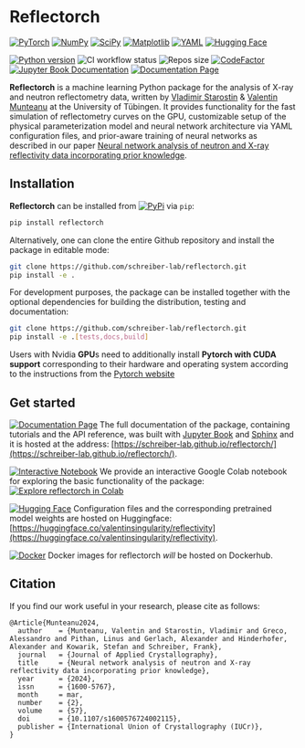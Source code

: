 # Reflectorch

[![PyTorch](https://img.shields.io/badge/PyTorch-%23EE4C2C.svg?style=for-the-badge&logo=PyTorch&logoColor=white)](https://pytorch.org/)
[![NumPy](https://img.shields.io/badge/numpy-%23013243.svg?style=for-the-badge&logo=numpy&logoColor=white)](https://numpy.org/)
[![SciPy](https://img.shields.io/badge/SciPy-%230C55A5.svg?style=for-the-badge&logo=scipy&logoColor=%white)](https://scipy.org/)
[![Matplotlib](https://img.shields.io/badge/Matplotlib-%23ffffff.svg?style=for-the-badge&logo=Matplotlib&logoColor=black)](https://matplotlib.org/)
[![YAML](https://img.shields.io/badge/yaml-%23ffffff.svg?style=for-the-badge&logo=yaml&logoColor=151515)](https://yaml.org/)
[![Hugging Face](https://img.shields.io/badge/Hugging%20Face-%23FFD700.svg?style=for-the-badge&logo=huggingface&logoColor=black)](https://huggingface.co/valentinsingularity/reflectivity)

[![Python version](https://img.shields.io/badge/python-3.7%7C3.8%7C3.9%7C3.10%7C3.11%7C3.12-blue.svg)](https://www.python.org/)
![CI workflow status](https://github.com/schreiber-lab/reflectorch/actions/workflows/ci.yml/badge.svg)
![Repos size](https://img.shields.io/github/repo-size/schreiber-lab/reflectorch)
[![CodeFactor](https://www.codefactor.io/repository/github/schreiber-lab/reflectorch/badge)](https://www.codefactor.io/repository/github/schreiber-lab/reflectorch)
[![Jupyter Book Documentation](https://jupyterbook.org/badge.svg)](https://jupyterbook.org/)
[![Documentation Page](https://img.shields.io/badge/Documentation%20Page-%23FFDD33.svg?style=flat&logo=read-the-docs&logoColor=black)](https://schreiber-lab.github.io/reflectorch/)
<!-- [![Code style: Ruff](https://img.shields.io/endpoint?url=https://raw.githubusercontent.com/astral-sh/ruff/main/assets/badge/v2.json)](https://github.com/astral-sh/ruff) -->


**Reflectorch** is a machine learning Python package for the analysis of X-ray and neutron reflectometry data, written by [Vladimir Starostin](https://github.com/StarostinV/) & [Valentin Munteanu](https://github.com/valentinsingularity) at the University of Tübingen. It provides functionality for the fast simulation of reflectometry curves on the GPU, customizable setup of the physical parameterization model and neural network architecture via YAML configuration files, and prior-aware training of neural networks as described in our paper [Neural network analysis of neutron and X-ray reflectivity data incorporating prior knowledge](https://doi.org/10.1107/S1600576724002115).

## Installation

**Reflectorch** can be installed from [![PyPi](https://img.shields.io/badge/PyPi-3776AB.svg?style=flat&logo=pypi&logoColor=white)](https://pypi.org/project/reflectorch/) via ``pip``:

<!-- or from [![conda-forge](https://img.shields.io/badge/conda--forge-44A833.svg?style=flat&logo=conda-forge&logoColor=white)](https://anaconda.org/conda-forge/reflectorch/) via ``conda``: -->

```bash
pip install reflectorch
```

<!-- or

```bash
conda install -c conda-forge reflectorch
``` -->

Alternatively, one can clone the entire Github repository and install the package in editable mode:

```bash
git clone https://github.com/schreiber-lab/reflectorch.git
pip install -e .
```

For development purposes, the package can be installed together with the optional dependencies for building the distribution, testing and documentation:

```bash
git clone https://github.com/schreiber-lab/reflectorch.git
pip install -e .[tests,docs,build]
```

Users with Nvidia **GPU**s need to additionally install **Pytorch with CUDA support** corresponding to their hardware and operating system according to the instructions from the [Pytorch website](https://pytorch.org/get-started/locally/)

## Get started

[![Documentation Page](https://img.shields.io/badge/Documentation%20Page-%23FFDD33.svg?style=flat&logo=read-the-docs&logoColor=black)](https://schreiber-lab.github.io/reflectorch/)
 The full documentation of the package, containing tutorials and the API reference, was built with [Jupyter Book](https://jupyterbook.org/) and [Sphinx](https://www.sphinx-doc.org) and it is hosted at the address: [https://schreiber-lab.github.io/reflectorch/](https://schreiber-lab.github.io/reflectorch/).

[![Interactive Notebook](https://img.shields.io/badge/Interactive%20Notebook-%23F9AB00.svg?style=flat&logo=google-colab&logoColor=black)](https://colab.research.google.com/drive/1rf_M8S_5kYvUoK0-9-AYal_fO3oFl7ck?usp=sharing)
We provide an interactive Google Colab notebook for exploring the basic functionality of the package: [![Explore reflectorch in Colab](https://colab.research.google.com/assets/colab-badge.svg)](https://colab.research.google.com/drive/1rf_M8S_5kYvUoK0-9-AYal_fO3oFl7ck?usp=sharing)<br>

[![Hugging Face](https://img.shields.io/badge/Hugging%20Face-%23FFD700.svg?style=flat&logo=huggingface&logoColor=black)](https://huggingface.co/valentinsingularity/reflectivity)
Configuration files and the corresponding pretrained model weights are hosted on Huggingface: [https://huggingface.co/valentinsingularity/reflectivity](https://huggingface.co/valentinsingularity/reflectivity).

[![Docker](https://img.shields.io/badge/Docker-2496ED.svg?style=flat&logo=docker&logoColor=white)](https://hub.docker.com/)
Docker images for reflectorch *will* be hosted on Dockerhub.


## Citation
If you find our work useful in your research, please cite as follows:
```
@Article{Munteanu2024,
  author    = {Munteanu, Valentin and Starostin, Vladimir and Greco, Alessandro and Pithan, Linus and Gerlach, Alexander and Hinderhofer, Alexander and Kowarik, Stefan and Schreiber, Frank},
  journal   = {Journal of Applied Crystallography},
  title     = {Neural network analysis of neutron and X-ray reflectivity data incorporating prior knowledge},
  year      = {2024},
  issn      = {1600-5767},
  month     = mar,
  number    = {2},
  volume    = {57},
  doi       = {10.1107/s1600576724002115},
  publisher = {International Union of Crystallography (IUCr)},
}
```
